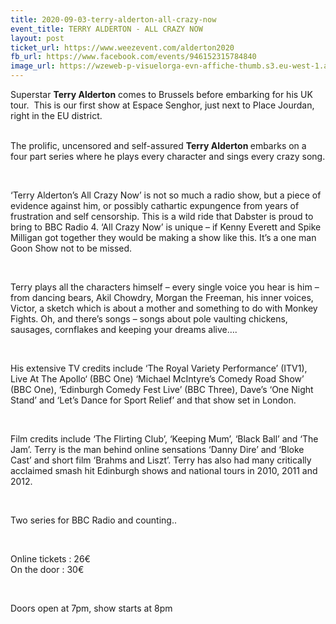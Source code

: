 ```yaml
---
title: 2020-09-03-terry-alderton-all-crazy-now
event_title: TERRY ALDERTON - ALL CRAZY NOW
layout: post
ticket_url: https://www.weezevent.com/alderton2020
fb_url: https://www.facebook.com/events/946152315784840
image_url: https://wzeweb-p-visuelorga-evn-affiche-thumb.s3.eu-west-1.amazonaws.com/affiche_572917.thumb53700.1574929512.jpg
---
```

<div><div class="_1mf _1mj"><span><span>Superstar <strong>Terry Alderton</strong> comes to Brussels before embarking for his UK tour.&nbsp; This is our first show at Espace Senghor, just next to Place Jourdan, right in the EU district.</span></span></div></div><div><div class="_1mf _1mj">&nbsp;</div><div class="_1mf _1mj"><p>The prolific, uncensored and self-assured <strong>Terry Alderton </strong>embarks on a four part series where he plays every character and sings every crazy song.</p><p>&nbsp;</p><p>‘Terry Alderton’s All Crazy Now’ is not so much a radio show, but a piece of evidence against him, or possibly cathartic expungence from years of frustration and self censorship. This is a wild ride that Dabster is proud to bring to BBC Radio 4. ‘All Crazy Now’ is unique – if Kenny Everett and Spike Milligan got together they would be making a show like this. It’s a one man Goon Show not to be missed.</p><p>&nbsp;</p><p>Terry plays all the characters himself – every single voice you hear is him – from dancing bears, Akil Chowdry, Morgan the Freeman, his inner voices, Victor, a sketch which is about a mother and something to do with Monkey Fights. Oh, and there’s songs – songs about pole vaulting chickens, sausages, cornflakes and keeping your dreams alive….</p><p>&nbsp;</p><p>His extensive TV credits include ‘The Royal Variety Performance’ (ITV1), Live At The Apollo‘ (BBC One) ‘Michael McIntyre’s Comedy Road Show’ (BBC One), ‘Edinburgh Comedy Fest Live’ (BBC Three), Dave’s ‘One Night Stand’ and ‘Let’s Dance for Sport Relief’ and that show set in London.</p><p>&nbsp;</p><p>Film credits include ‘The Flirting Club’, ‘Keeping Mum’, ‘Black Ball’ and ‘The Jam’. Terry is the man behind online sensations ‘Danny Dire’ and ‘Bloke Cast’ and short film ‘Brahms and Liszt’. Terry has also had many critically acclaimed smash hit Edinburgh shows and national tours in 2010, 2011 and 2012.</p><p>&nbsp;</p><p>Two series for BBC Radio and counting..</p><p>&nbsp;</p></div></div><p><span>Online tickets : 26€<br>On the door : 30€</span></p><p>&nbsp;</p><p><span>Doors open at 7pm, show starts at 8pm</span></p><p>&nbsp;</p>